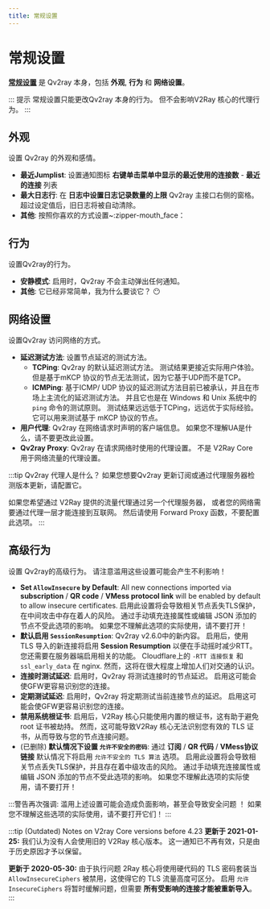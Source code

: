 ```yaml
---
title: 常规设置
---
```


# 常规设置

**[常规设置](qv2ray://open/preference/general)** 是 Qv2ray 本身，包括 **外观**, **行为** 和 **网络设置**。

::: 提示 常规设置只能更改Qv2ray 本身的行为。 但不会影响V2Ray 核心的代理行为。 :::

## 外观

设置 Qv2ray 的外观和感情。

- **最近Jumplist**: 设置通知图标 **右键单击菜单中显示的最近使用的连接数** - **最近的连接** 列表
- **最大日志行**: 在 **日志中设置日志记录数量的上限** Qv2ray 主接口右侧的窗格。 超过设定值后，旧日志将被自动清除。
- **其他**: 按照你喜欢的方式设置~:zipper-mouth_face：

## 行为

设置Qv2ray的行为。

- **安静模式**: 启用时，Qv2ray 不会主动弹出任何通知。
- **其他**: 它已经非常简单，我为什么要谈它？ 😶

## 网络设置

设置Qv2ray 访问网络的方式。

- **延迟测试方法**: 设置节点延迟的测试方法。
  - **TCPing**: Qv2ray 的默认延迟测试方法。 测试结果更接近实际用户体验。 但是基于mKCP 协议的节点无法测试，因为它基于UDP而不是TCP。
  - **ICMPing**: 基于ICMP/ UDP 协议的延迟测试方法目前已被承认，并且在市场上主流化的延迟测试方法。 并且它也是在 Windows 和 Unix 系统中的 `ping` 命令的测试原则。 测试结果远远低于TCPing，远远优于实际经验。 它可以用来测试基于 mKCP 协议的节点。
- **用户代理**: Qv2ray 在网络请求时声明的客户端信息。 如果您不理解UA是什么，请不要更改此设置。
- **Qv2ray Proxy**: Qv2ray 在请求网络时使用的代理设置。 不是 V2Ray Core 用于网络流量的代理设置。

:::tip Qv2ray 代理人是什么？ 如果您想要Qv2ray 更新订阅或通过代理服务器检测版本更新，请配置它。

如果您希望通过 V2Ray 提供的流量代理通过另一个代理服务器， 或者您的网络需要通过代理一层才能连接到互联网。 然后请使用 Forward Proxy 函数，不要配置此选项。 :::

## 高级行为

设置 Qv2ray的高级行为。 请注意滥用这些设置可能会产生不利影响！

- **Set `AllowInsecure` by Default**: All new connections imported via **subscription** / **QR code** / **VMess protocol link** will be enabled by default to allow insecure certificates. 启用此设置将会导致相关节点丢失TLS保护，在中间攻击中存在着人的风险。 通过手动填充连接属性或编辑 JSON 添加的节点不受此选项的影响。 如果您不理解此选项的实际使用，请不要打开！
- **默认启用 `SessionResumption`**: Qv2ray v2.6.0中的新内容。 启用后，使用 TLS 导入的新连接将启用 **Session Resumption** 以便在手动摇时减少RTT。 您还需要在服务器端启用相关的功能。 Cloudflare上的 `-RTT 连接恢复` 和 `ssl_early_data` 在 nginx. 然而，这将在很大程度上增加人们对交通的认识。
- **连接时测试延迟**: 启用时，Qv2ray 将测试连接时的节点延迟。 启用这可能会使GFW更容易识别您的连接。
- **定期测试延迟**: 启用时，Qv2ray 将定期测试当前连接节点的延迟。 启用这可能会使GFW更容易识别您的连接。
- **禁用系统根证书**: 启用后，V2Ray 核心只能使用内置的根证书，这有助于避免root 证书被劫持。 然而，这可能导致V2Ray 核心无法识别您有效的 TLS 证书，从而导致与您的节点连接问题。
- (已删除) **默认情况下设置 `允许不安全的密码`**: 通过 **订阅** / **QR 代码** / **VMess协议链接** 默认情况下将启用 `允许不安全的 TLS 算法` 选项。 启用此设置将会导致相关节点丢失TLS保护，并且存在着中级攻击的风险。 通过手动填充连接属性或编辑 JSON 添加的节点不受此选项的影响。 如果您不理解此选项的实际使用，请不要打开！

:::警告再次强调: 滥用上述设置可能会造成负面影响，甚至会导致安全问题 ！ 如果您不理解这些选项的实际使用，请不要打开它们！ :::

:::tip (Outdated) Notes on V2ray Core versions before 4.23 **更新于 2021-01-25:** 我们认为没有人会使用旧的 V2Ray 核心版本。 这一通知已不再有效，只是由于历史原因才予以保留。

**更新于 2020-05-30:** 由于执行问题 2Ray 核心将使用硬代码的 TLS 密码套装当 `AllowInsecureCiphers` 被禁用，这使得它的 TLS 流量高度可区分。 启用 `允许 InsecureCiphers` 将暂时缓解问题，但需要 **所有受影响的连接才能被重新导入**。 :::
